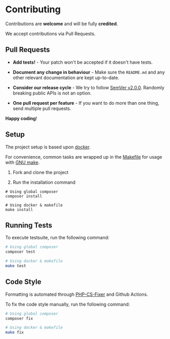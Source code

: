 # Contributing

Contributions are **welcome** and will be fully **credited**.

We accept contributions via Pull Requests.


## Pull Requests

- **Add tests!** - Your patch won't be accepted if it doesn't have tests.

- **Document any change in behaviour** - Make sure the `README.md` and any other relevant documentation are kept up-to-date.

- **Consider our release cycle** - We try to follow [SemVer v2.0.0](http://semver.org/). Randomly breaking public APIs is not an option.

- **One pull request per feature** - If you want to do more than one thing, send multiple pull requests.

**Happy coding**!


## Setup

The project setup is based upon [docker](https://docs.docker.com/engine/install).

For convenience, common tasks are wrapped up in the [Makefile](Makefile) for usage with [GNU make](https://www.gnu.org/software/make/).

1. Fork and clone the project

2. Run the installation command

```
# Using global composer
composer install

# Using docker & makefile
make install
```


## Running Tests

To execute testsuite, run the following command:

``` bash
# Using global composer
composer test

# Using docker & makefile
make test
```


## Code Style

Formatting is automated through [PHP-CS-Fixer](https://github.com/FriendsOfPHP/PHP-CS-Fixer) and Github Actions.

To fix the code style manually, run the following command: 

``` bash
# Using global composer
composer fix

# Using docker & makefile
make fix
```
